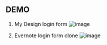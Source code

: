 ## DEMO
1. My Design login form
![image](https://github.com/nghia46/Road-To-Css/assets/84240893/4961a974-e742-42ef-a38d-b6d411cc364f)

2. Evernote login form clone
![image](https://github.com/nghia46/Road-To-Css/assets/84240893/8a6a46bf-fb1b-41db-ac94-9faba6128a12)
